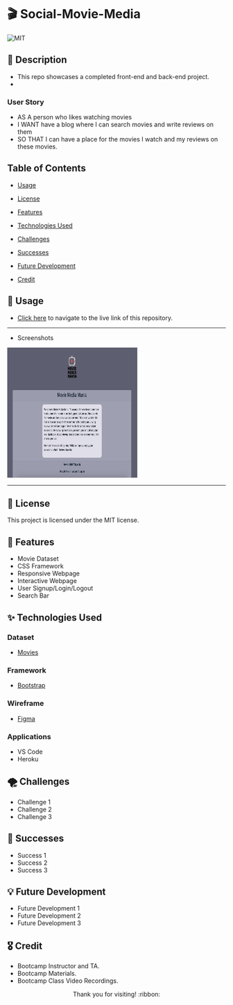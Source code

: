 # :clapper: Social-Movie-Media
![MIT](https://img.shields.io/badge/license-MIT-blue) 

## :page_facing_up: Description

- This repo showcases a completed front-end and back-end project.
- 

### User Story
- AS A person who likes watching movies
- I WANT have a blog where I can search movies and write reviews on them
- SO THAT I can have a place for the movies I watch and my reviews on these movies.

## Table of Contents

* [Usage](#usage)

* [License](#license)

* [Features](#features)

* [Technologies Used](#)

* [Challenges](#challenges)

* [Successes](#successes)

* [Future Development](#)

* [Credit](#credit)

## :wrench: Usage

- [Click here](https://mighty-plains-34884.herokuapp.com/) to navigate to the live link of this repository.

-------------------------------------------------------------

- Screenshots

<img src="./demo-images/demo1.png" width="300" height="300">

-------------------------------------------------------------

## :key: License

This project is licensed under the MIT license.

## :confetti_ball: Features
- Movie Dataset
- CSS Framework
- Responsive Webpage
- Interactive Webpage
- User Signup/Login/Logout
- Search Bar

## :sparkles: Technologies Used

### Dataset
- [Movies](link)

### Framework
- [Bootstrap](https://getbootstrap.com/)

### Wireframe
- [Figma](https://www.figma.com/file/IxDNxumuYMueUuQJjAppuS/Untitled?node-id=0-1)

### Applications
- VS Code
- Heroku

## :tornado: Challenges
- Challenge 1
- Challenge 2
- Challenge 3

## :star2: Successes
- Success 1
- Success 2
- Success 3

## :bulb: Future Development
- Future Development 1
- Future Development 2
- Future Development 3

## :medal_military: Credit
- Bootcamp Instructor and TA.
- Bootcamp Materials.
- Bootcamp Class Video Recordings.

<p align="center">Thank you for visiting! :ribbon:</p>